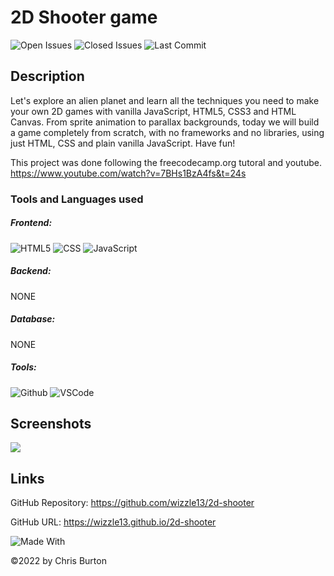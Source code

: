 
  # 2D Shooter game
  

  ![Open Issues](https://img.shields.io/github/issues-raw/wizzle13/2d-shooter?style=plastic)
  ![Closed Issues](https://img.shields.io/github/issues-closed-raw/wizzle13/2d-shooter?label=Closed%20Issues&style=plastic)
  ![Last Commit](https://img.shields.io/github/last-commit/wizzle13/2d-shooter?style=plastic)
  
  ## Description
  Let's explore an alien planet and learn all the techniques you need to make your own 2D games with vanilla JavaScript, HTML5, CSS3 and HTML Canvas. From sprite animation to parallax backgrounds, today we will build a game completely from scratch, with no frameworks and no libraries, using just HTML, CSS and plain vanilla JavaScript. Have fun! 
  
  This project was done following the freecodecamp.org tutoral and youtube.
   https://www.youtube.com/watch?v=7BHs1BzA4fs&t=24s

  ### Tools and Languages used
  ##### Frontend:
![HTML5](https://img.shields.io/badge/HTML5-E34F26?style=plastic&logo=html5&logoColor=white)
![CSS](https://img.shields.io/badge/CSS3-1572B6?style=plastic&logo=css3&logoColor=white)
![JavaScript](https://img.shields.io/badge/-JavaScript-F7DF1E?style=plastic&logo=Javascript&logoColor=white)
  ##### Backend:
  NONE
  ##### Database:
  NONE
  ##### Tools:
![Github](https://img.shields.io/badge/GitHub-100000?plastic&logo=github&logoColor=white)
![VSCode](https://img.shields.io/badge/VSCode-007ACC?plastic&logo=visualstudiocode&logoColor=white)
  
  
  ## Screenshots
  <img src="./screenshot">

  ## Links
  GitHub Repository: https://github.com/wizzle13/2d-shooter

  GitHub URL: https://wizzle13.github.io/2d-shooter


![Made With](https://img.shields.io/badge/Made%20with-Ultimate%20README%20Generator-blue?style=plastic)

  &copy;2022 by Chris Burton
